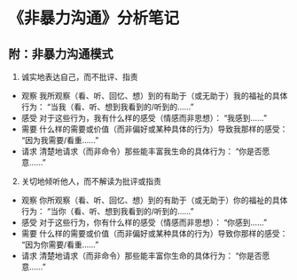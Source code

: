 # 《非暴力沟通》分析笔记

## 附：非暴力沟通模式

1. 诚实地表达自己，而不批评、指责
  - 观察
    我所观察（看、听、回忆、想）到的有助于（或无助于）我的福祉的具体行为：
    “当我（看、听、想到我看到的/听到的……”
  - 感受
    对于这些行为，我有什么样的感受（情感而非思想）：
    “我感到……”
  - 需要
    什么样的需要或价值（而非偏好或某种具体的行为）导致我那样的感受：
    “因为我需要/看重……”
  - 请求
    清楚地请求（而非命令）那些能丰富我生命的具体行为：
    “你是否愿意……”

2. 关切地倾听他人，而不解读为批评或指责
  - 观察
    你所观察（看、听、回忆、想）到的有助于（或无助于）你的福祉的具体行为：
    “当你（看、听、想到我看到的/听到的……”
  - 感受
    对于这些行为，你有什么样的感受（情感而非思想）：
    “你感到……”
  - 需要
    什么样的需要或价值（而非偏好或某种具体的行为）导致你那样的感受：
    “因为你需要/看重……”
  - 请求
    清楚地请求（而非命令）那些能丰富你生命的具体行为：
    “你是否愿意……”
